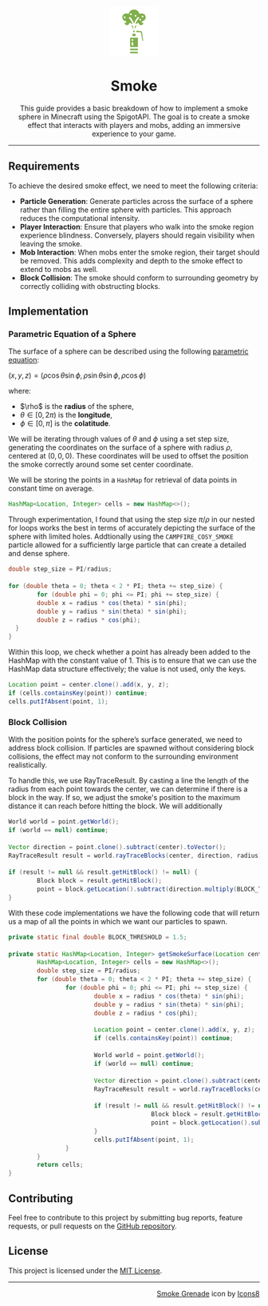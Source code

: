 <p align="center"><img src="assets/smoke.png" alt="Smopke Icon"></p>
<h1 align="center">Smoke</h1>

<p align="center">This guide provides a basic breakdown of how to implement a smoke sphere in Minecraft using the SpigotAPI. The goal is to create a smoke effect that interacts with players and mobs, adding an immersive experience to your game.</p>

---

## Requirements

To achieve the desired smoke effect, we need to meet the following criteria:

- **Particle Generation**: Generate particles across the surface of a sphere rather than filling the entire sphere with particles. This approach reduces the computational intensity.
- **Player Interaction**: Ensure that players who walk into the smoke region experience blindness. Conversely, players should regain visibility when leaving the smoke.
- **Mob Interaction**: When mobs enter the smoke region, their target should be removed. This adds complexity and depth to the smoke effect to extend to mobs as well.
- **Block Collision**: The smoke should conform to surrounding geometry by correctly colliding with obstructing blocks.

## Implementation

### Parametric Equation of a Sphere

The surface of a sphere can be described using the following [parametric equation](https://en.wikipedia.org/wiki/Sphere#Parametric):

$(x, y, z) = (\rho \cos \theta \sin \phi, \rho \sin \theta \sin \phi, \rho \cos \phi)$

where:

- $\rho\$ is the **radius** of the sphere,
- $\theta \in [0, 2\pi)$ is the **longitude**,
- $\phi \in [0, \pi]$ is the **colatitude**.

We will be iterating through values of $\theta$ and $\phi$ using a set step size, generating the coordinates on the surface of a sphere with radius $\rho$, centered at $(0, 0, 0)$. These coordinates will be used to offset the position the smoke correctly around some set center coordinate.

We will be storing the points in a `HashMap` for retrieval of data points in constant time on average.

```java
HashMap<Location, Integer> cells = new HashMap<>();
```

Through experimentation, I found that using the step size $\pi / \rho$ in our nested for loops works the best in terms of accurately depicting the surface of the sphere with limited holes. Addtionally using the `CAMPFIRE_COSY_SMOKE` particle allowed for a sufficiently large particle that can create a detailed and dense sphere.

```java
double step_size = PI/radius;

for (double theta = 0; theta < 2 * PI; theta += step_size) {
        for (double phi = 0; phi <= PI; phi += step_size) {
        double x = radius * cos(theta) * sin(phi);
        double y = radius * sin(theta) * sin(phi);
        double z = radius * cos(phi);
  }
}
```

Within this loop, we check whether a point has already been added to the HashMap with the constant value of 1. This is to ensure that we can use the HashMap data structure effectively; the value is not used, only the keys.

```java
Location point = center.clone().add(x, y, z);
if (cells.containsKey(point)) continue;
cells.putIfAbsent(point, 1);
```

### Block Collision

With the position points for the sphere’s surface generated, we need to address block collision. If particles are spawned without considering block collisions, the effect may not conform to the surrounding environment realistically.

To handle this, we use RayTraceResult. By casting a line the length of the radius from each point towards the center, we can determine if there is a block in the way. If so, we adjust the smoke's position to the maximum distance it can reach before hitting the block. We will additionally 

```java
World world = point.getWorld();
if (world == null) continue;

Vector direction = point.clone().subtract(center).toVector();
RayTraceResult result = world.rayTraceBlocks(center, direction, radius);

if (result != null && result.getHitBlock() != null) {
        Block block = result.getHitBlock();
        point = block.getLocation().subtract(direction.multiply(BLOCK_THRESHOLD));
}
```

With these code implementations we have the following code that will return us a map of all the points in which we want our particles to spawn.

```java
private static final double BLOCK_THRESHOLD = 1.5;

private static HashMap<Location, Integer> getSmokeSurface(Location center, int radius) {
        HashMap<Location, Integer> cells = new HashMap<>();
        double step_size = PI/radius;
        for (double theta = 0; theta < 2 * PI; theta += step_size) {
                for (double phi = 0; phi <= PI; phi += step_size) {
                        double x = radius * cos(theta) * sin(phi);
                        double y = radius * sin(theta) * sin(phi);
                        double z = radius * cos(phi);

                        Location point = center.clone().add(x, y, z);
                        if (cells.containsKey(point)) continue;

                        World world = point.getWorld();
                        if (world == null) continue;

                        Vector direction = point.clone().subtract(center).toVector();
                        RayTraceResult result = world.rayTraceBlocks(center, direction, radius);

                        if (result != null && result.getHitBlock() != null) {
                                        Block block = result.getHitBlock();
                                        point = block.getLocation().subtract(direction.multiply(BLOCK_THRESHOLD));
                        }
                        cells.putIfAbsent(point, 1);
                }
        }
        return cells;
}
```

## Contributing
Feel free to contribute to this project by submitting bug reports, feature requests, or pull requests on the [GitHub repository](https://github.com/hello-andrew-yan/spigot-smoke).

## License
This project is licensed under the [MIT License](LICENSE).

---

<p align="right"><a target="_blank" href="https://icons8.com/icons/set/smoke-grenade">Smoke Grenade</a> icon by <a target="_blank" href="https://icons8.com">Icons8</a></p>
